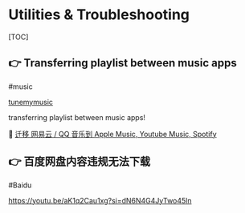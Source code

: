 # Utilities & Troubleshooting

[TOC]



## 👉 Transferring playlist between music apps
#music

[tunemymusic](https://www.tunemymusic.com/)

transferring playlist between music apps!

🔗 [迁移 网易云 / QQ 音乐到 Apple Music, Youtube Music, Spotify](https://yyrcd.com/n2s/)





## 👉 百度网盘内容违规无法下载
#Baidu

https://youtu.be/aK1q2Cau1xg?si=dN6N4G4JyTwo45ln


